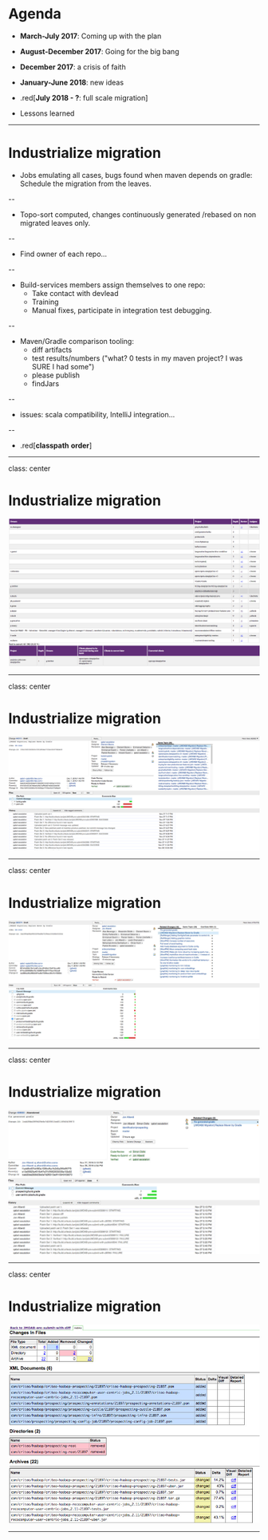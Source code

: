 # Agenda

- **March-July 2017**: Coming up with the plan

- **August-December 2017**: Going for the big bang

- **December 2017**: a crisis of faith

- **January-June 2018**: new ideas

- .red[**July 2018 - ?**: full scale migration]

- Lessons learned
---
# Industrialize migration


* Jobs emulating all cases, bugs found when maven depends on gradle: Schedule the migration from the leaves.

--
* Topo-sort computed, changes continuously generated /rebased on non migrated leaves only.

--
* Find owner of each repo...

--
* Build-services members assign themselves to one repo:
  * Take contact with devlead
  * Training
  * Manual fixes, participate in integration test debugging.

--
* Maven/Gradle comparison tooling:
  * diff artifacts
  * test results/numbers ("what? 0 tests in my maven project? I was SURE I had some")
  * please publish
  * findJars

--
* issues: scala compatibility, IntelliJ integration...

--
  * .red[__classpath__ __order__]

---
class: center
# Industrialize migration


![topo_sort](imgs/topo-sort.png)

---

class: center
# Industrialize migration


![conversion_change_comments](imgs/conversion_change_comments.png)

---

class: center
# Industrialize migration


![change_minus_one](imgs/change_minus_one.jpg)

---


class: center
# Industrialize migration


![change_fix_minus_one_please_publish_please_diff](imgs/change_fix_minus_one_please_publish_please_diff.jpg)

---

class: center
# Industrialize migration


![diff_zoomed](imgs/diff_zoomed.jpg)

---
